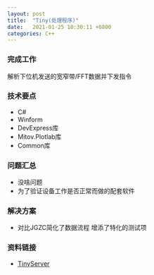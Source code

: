 ```yaml
---
layout: post
title:  "Tiny(处理程序)"
date:   2021-01-25 10:30:11 +0800
categories: C++
---
```


### 完成工作

解析下位机发送的宽窄带/FFT数据并下发指令

### 技术要点

- C#
- Winform
- DevExpress库
- Mitov.Plotlab库
- Common库

### 问题汇总

- 没啥问题
- 为了验证设备工作是否正常而做的配套软件

### 解决方案

- 对比JGZC简化了数据流程 增添了特化的测试项

### 资料链接

- [TinyServer](https://github.com/KuzuryuYaichi/TinyServer)